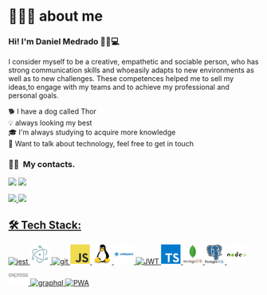 # 👨🏻‍💻 about me
### Hi! I'm Daniel Medrado 👋😎💻
I consider myself to be a creative, empathetic and sociable person, who has
strong communication skills and whoeasily adapts to new environments as
well as to new challenges. These competences helped me to sell my
ideas,to engage with my teams and to achieve my professional and personal
goals.

🐕 I have a dog called Thor<br/>
💡 always looking my best <br/>
🎓 I'm always studying to acquire more knowledge <br/>
💬 Want to talk about technology, feel free to get in touch 
<br/>
### 🤝🏽 &nbsp;My contacts.
<p align="wedth">
<a href="https://www.linkedin.com/in/daniel-medrado-236750225"><img src="https://img.shields.io/badge/-Daniel%20Medrado-0077B5?style=flat&logo=Linkedin&logoColor=white"/></a>
<a href="mailto:daniel_l0l@hotmail.com"><img src="https://img.shields.io/badge/-Daniel Medrado-D14836?style=flat&logo=Gmail&logoColor=white"/></a>
</p>


<div>
  <a href="https://github.com/daniell0l">
  <img height="180rem" src="https://github-readme-stats.vercel.app/api?username=daniell0l&show_icons=true&theme=omni&include_all_commits=true&count_private=true"/>
  <img height="180rem" src="https://github-readme-stats.vercel.app/api/top-langs/?username=daniell0l&layout=compact&langs_count=7&theme=omni"/>
</div>
<h2 align="left">🛠 Tech Stack:</h2>
<p align="left"><a href="https://jestjs.io" target="_blank"> <img src="https://www.vectorlogo.zone/logos/jestjsio/jestjsio-icon.svg" alt="jest" width="40" height="40"/> </a><a href="https://www.electronjs.org" target="_blank"> <img src="https://raw.githubusercontent.com/devicons/devicon/master/icons/electron/electron-original.svg" alt="electron" width="40" height="40"/> </a> <a href="https://git-scm.com/" target="_blank"> <img src="https://www.vectorlogo.zone/logos/git-scm/git-scm-icon.svg" alt="git" width="40" height="40"/> </a>   <a href="https://developer.mozilla.org/en-US/docs/Web/JavaScript" target="_blank"> <img src="https://raw.githubusercontent.com/devicons/devicon/master/icons/javascript/javascript-original.svg" alt="javascript" width="40" height="40"/> </a>  <a href="https://www.linux.org/" target="_blank"> <img src="https://raw.githubusercontent.com/devicons/devicon/master/icons/linux/linux-original.svg" alt="linux" width="40" height="40"/> </a><a href="https://webpack.js.org" target="_blank"> <img src="https://raw.githubusercontent.com/devicons/devicon/d00d0969292a6569d45b06d3f350f463a0107b0d/icons/webpack/webpack-original-wordmark.svg" alt="webpack" width="40" height="40"/> </a> <a href="https://jwt.io/" target="_blank"> <img src="https://jwt.io/img/pic_logo.svg" alt="JWT" width="40" height="40"/> </a> <a href="https://www.typescriptlang.org/" target="_blank"> <img src="https://raw.githubusercontent.com/devicons/devicon/master/icons/typescript/typescript-original.svg" alt="typescript" width="40" height="40"/> </a><a href="https://www.mongodb.com/" target="_blank"> <img src="https://raw.githubusercontent.com/devicons/devicon/master/icons/mongodb/mongodb-original-wordmark.svg" alt="mongodb" width="40" height="40"/> </a>
<a href="https://www.postgresql.org" target="_blank"> <img src="https://raw.githubusercontent.com/devicons/devicon/master/icons/postgresql/postgresql-original-wordmark.svg" alt="postgresql" width="40" height="40"/> </a> 
 <a href="https://nodejs.org" target="_blank"> <img src="https://raw.githubusercontent.com/devicons/devicon/master/icons/nodejs/nodejs-original-wordmark.svg" alt="nodejs" width="40" height="40"/> </a>
 <a href="https://expressjs.com" target="_blank"> <img src="https://raw.githubusercontent.com/devicons/devicon/master/icons/express/express-original-wordmark.svg" alt="express" width="40" height="40"/> </a>
 <a href="https://graphql.org" target="_blank"> <img src="https://www.vectorlogo.zone/logos/graphql/graphql-icon.svg" alt="graphql" width="40" height="40"/> </a>
   <a href="https://www.apollographql.com/" target="_blank"> <img src="https://avatars.githubusercontent.com/u/17189275?s=280&v=4" alt="PWA" width="40" height="40"/> </a></p>






    
